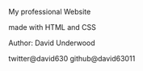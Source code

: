 My professional Website

made with HTML and CSS

Author: David Underwood

twitter@david630
github@david63011